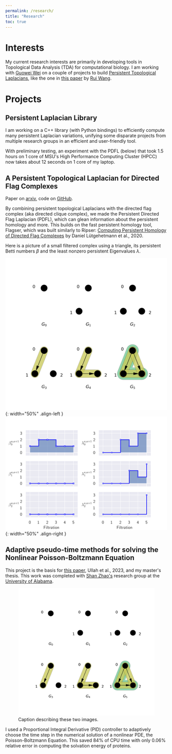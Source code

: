 ```yaml
---
permalink: /research/
title: "Research"
toc: true
---
```


# Interests

My current research interests are primarily in developing tools in Topological Data Analysis (TDA) for computational biology. I am working with [Guowei Wei](https://users.math.msu.edu/users/weig/) on a couple of projects to build [Persistent Topological Laplacians](https://www.youtube.com/watch?v=SIHirU11jqI), like the one in [this paper](https://users.math.msu.edu/users/weig/paper/p290.pdf) by [Rui Wang](https://wangru25.github.io/).

# Projects

## Persistent Laplacian Library

I am working on a C++ library (with Python bindings) to efficiently compute many persistent Laplacian variations, unifying some disparate projects from multiple research groups in an efficient and user-friendly tool. 

With preliminary testing, an experiment with the PDFL (below) that took 1.5 hours on 1 core of MSU's High Performance Computing Cluster (HPCC) now takes about 12 seconds on 1 core of my laptop.

## A Persistent Topological Laplacian for Directed Flag Complexes

Paper on [arxiv](https://arxiv.org/abs/2312.02099), code on [GitHub](https://github.com/bdjones13/flagser-laplacian).

By combining persistent topological Laplacians with the directed flag complex (aka directed clique complex), we made the Persistent Directed Flag Laplacian (PDFL), which can glean information about the persistent homology and more. This builds on the fast persistent homology tool, Flagser, which was built similarly to Ripser: [Computing Persistent Homology of Directed Flag Complexes](https://doi.org/10.3390/a13010019) by Daniel Lütgehetmann et al., 2020.

Here is a picture of a small filtered complex using a triangle, its persistent Betti numbers $\beta$ and the least nonzero persistent Eigenvalues $\lambda$.

![image-left](/assets/images/filtered_triangle.png){: width="50%" .align-left } ![image-right](/assets/images/filtered_triangle_spectra.png){: width="50%" .align-right } 



## Adaptive pseudo-time methods for solving the Nonlinear Poisson-Boltzmann Equation

This project is the basis for [this paper](https://dx.doi.org/10.4310/CIS.2021.v21.n1.a5), Ullah et al., 2023, and my master's thesis. This work was completed with [Shan Zhao's](http://szhao.people.ua.edu/) research group at the [University of Alabama](http://www.math.ua.edu/). 

<figure class="half">
    <img src="/assets/images/filtered_triangle.png">
	<!-- <img src="/assets/images/filtered_triangle_spectra.png"> -->
    <figcaption>Caption describing these two images.</figcaption>
</figure>

I used a Proportional Integral Derivative (PID) controller to adaptively choose the time step in the numerical solution of a nonlinear PDE, the Poisson-Boltzmann Equation. This saved 84% of CPU time with only 0.06% relative error in computing the solvation energy of proteins.